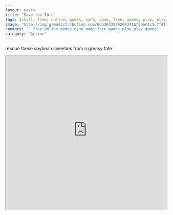 ```yaml
---
layout: posts
title: "Save the Tofu"
tags: [skill, free, online, games, oyna, game, free, games, play, play, games]
image: "http://img.gamedistribution.com/6dad633939264341bf5bbc4c5c7f4f32.jpg"
summary: "  free online games oyna game free games play play games"
category: "Action"
---
```


rescue these soybean sweeties from a greasy fate

<iframe width="100%" height="480px;" src="http://flash.gamedistribution.com?game=6dad633939264341bf5bbc4c5c7f4f32"></iframe>